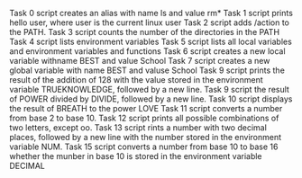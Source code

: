 Task 0 script creates an alias with name ls and value rm*
Task 1 script prints hello user, where user is the current linux user
Task 2 script adds /action to the PATH.
Task 3 script counts the number of the directories in the PATH
Task 4 script lists environment variables
Task 5 script lists all local variables and environment variables and functions
Task 6 script creates a new local variable withname BEST and value School
Task 7 script creates a new global variable with name BEST and valuse School
Task 9 script prints the result of the addition of 128 with the value stored in the environment variable TRUEKNOWLEDGE, followed by a new line.
Task 9 script the result of POWER divided by DIVIDE, followed by a new line.
Task 10 script displays the result of BREATH to the power LOVE
Task 11 script converts a number from base 2 to base 10.
Task 12 script prints all possible combinations of two letters, except oo.
Task 13 script rints a number with two decimal places, followed by a new line with the number  stored in the environment variable NUM.
Task 15 script converts a number from base 10 to base 16 whether the munber in base 10 is stored in the environment variable DECIMAL
